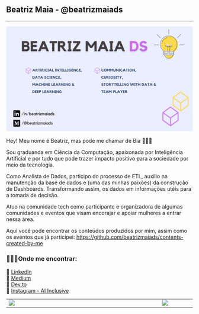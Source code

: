 ## Beatriz Maia - @beatrizmaiads
-------------------------

![image](/icon/icon-readme.png)  

Hey! Meu nome é Beatriz, mas pode me chamar de Bia 👩‍💻🖖

Sou graduanda em Ciência da Computação, apaixonada por Inteligência Artificial e por tudo que pode trazer impacto positivo para a sociedade por meio da tecnologia.

Como Analista de Dados, participo do processo de ETL, auxilio na manutenção da base de dados e (uma das minhas paixões) da construção de Dashboards. Transformando assim, os dados em informações utéis para a tomada de decisão.

Atuo na comunidade tech como participante e organizadora de algumas comunidades e eventos que visam encorajar e apoiar mulheres a entrar nessa área.

Aqui você pode encontrar os conteúdos produzidos por mim, assim como os eventos que já participei: https://github.com/beatrizmaiads/contents-created-by-me

### 👩🏼‍💻**Onde me encontrar**:

 🎲 [LinkedIn](https://www.linkedin.com/in/beatrizmaiads/)   
 🎲 [Medium](https://medium.com/@beatrizmaiads)  
 🎲 [Dev.to](https://dev.to/beatrizmaiads)  
 🎲 [Instagram - AI Inclusive](https://www.instagram.com/ai_inclusive/)
 
 
<center>
<table>
    <tr>
        <td><img width="400px" align="left" src="https://github-readme-stats.vercel.app/api/top-langs/?username=beatrizmaiads&hide=html&layout=compact&theme=nightowl" /></td>
        <td><img width="495px" align="left" src="https://github-readme-stats.vercel.app/api?username=beatrizmaiads&theme=nightowl"/></td>
    </tr>   
</table>
</center> 
